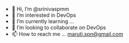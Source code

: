 - 👋 Hi, I’m @srinivaspmm
- 👀 I’m interested in  DevOps 
- 🌱 I’m currently learning ...
- 💞️ I’m looking to collaborate on DevOps
- 📫 How to reach me ... maruti.spn@gmail.com

<!---
srinivaspmm/srinivaspmm is a ✨ special ✨ repository because its `README.md` (this file) appears on your GitHub profile.
You can click the Preview link to take a look at your changes.
--->
